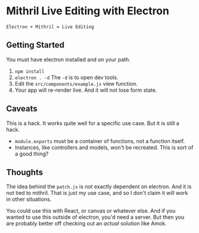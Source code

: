 Mithril Live Editing with Electron
==================================

`Electron + Mithril = Live Editing`

Getting Started
---------------

You must have electron installed and on your path.

1. `npm install`
2. `electron . -d` The `-d` is to open dev tools.
3. Edit the `src/components/example.js` view function.
4. Your app will re-render live.  And it will not lose form state.

Caveats
-------

This is a hack.  It works quite well for a specific use case.  But it is still a hack.

- `module.exports` must be a container of functions, not a function itself.
- Instances, like controllers and models, won't be recreated.  This is sort of a good thing?

Thoughts
--------

The idea behind the `patch.js` is not exactly dependent on electron.  And it is
not tied to mithril.  That is just my use case, and so I don't claim it will work in
other situations.

You could use this with React, or canvas or whatever else.
And if you wanted to use this outside of electron, you'd need a server.  But then
you are probably better off checking out an _actual_ solution like Amok.